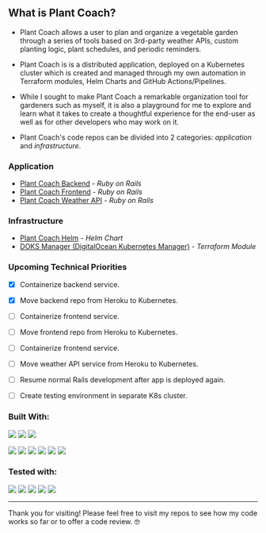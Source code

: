 ## What is Plant Coach?
- Plant Coach allows a user to plan and organize a vegetable garden through a series of tools based on 3rd-party weather APIs, custom planting logic, plant schedules, and periodic reminders.
- Plant Coach is is a distributed application, deployed on a Kubernetes cluster which is created and managed through my own automation in Terraform modules, Helm Charts and GitHub Actions/Pipelines.
- While I sought to make Plant Coach a remarkable organization tool for gardeners such as myself, it is also a playground for me to explore and learn what it takes to create a thoughtful experience for the end-user as well as for other developers who may work on it.

- Plant Coach's code repos can be divided into 2 categories: *application* and *infrastructure*.
### Application
  - [Plant Coach Backend](https://github.com/Plant-Coach/plant_coach_be) - *Ruby on Rails*
  - [Plant Coach Frontend](https://github.com/Plant-Coach/plant_coach_fe) - *Ruby on Rails*
  - [Plant Coach Weather API](https://github.com/Plant-Coach/plant_coach_weather_api) - *Ruby on Rails*
### Infrastructure
  - [Plant Coach Helm](https://github.com/Plant-Coach/plant-coach-helm) - *Helm Chart*
  - [DOKS Manager (DigitalOcean Kubernetes Manager)](https://github.com/Plant-Coach/doks_manager) - *Terraform Module*

### Upcoming Technical Priorities
  - [x] Containerize backend service.
  - [x] Move backend repo from Heroku to Kubernetes.
  - [ ] Containerize frontend service.
  - [ ] Move frontend repo from Heroku to Kubernetes.
  - [ ] Containerize frontend service.
  - [ ] Move weather API service from Heroku to Kubernetes.
  - [ ] Resume normal Rails development after app is deployed again.
  - [ ] Create testing environment in separate K8s cluster.
  
  
### Built With:
<img src="https://img.shields.io/badge/-Ruby%20on%20Rails-CC0000?logo=ruby%20on%20rails&logoColor=white&style=for-the-badge"/> <img src="https://img.shields.io/badge/-Postgresql-4169E1?logo=postgresql&logoColor=white&style=for-the-badge"/> <img src="https://img.shields.io/badge/-CircleCI-8669AE?logo=circleci&logoColor=white&style=for-the-badge"/>

<img src="https://img.shields.io/badge/-Sidekiq-FF6A00?logoColor=white&style=for-the-badge"/> <img src="https://img.shields.io/badge/-Redis-DC382D?logo=redis&logoColor=white&style=for-the-badge"/> <img src="https://img.shields.io/badge/-Heroku-430098?logo=heroku&logoColor=white&style=for-the-badge"/> <img src="https://img.shields.io/badge/-Postman-FF6C37?logo=postman&logoColor=white&style=for-the-badge"/> <img src="https://img.shields.io/badge/-Faraday-CC0000?&style=for-the-badge"/> <img src="https://img.shields.io/badge/-Figaro-CC0000?&style=for-the-badge"/>

### Tested with:
<img src="https://img.shields.io/badge/-RSpec-CC0000?&style=for-the-badge"/> <img src="https://img.shields.io/badge/-SimpleCov-CC0000?&style=for-the-badge"/> <img src="https://img.shields.io/badge/-Shoulda%20Matchers-CC0000?&style=for-the-badge"/> <img src="https://img.shields.io/badge/-Capybara-CC0000?&style=for-the-badge"/> <img src="https://img.shields.io/badge/-Factorybot-CC0000?&style=for-the-badge"/> 


---


Thank you for visiting!  Please feel free to visit my repos to see how my code works so far or to offer a code review. 🤓
